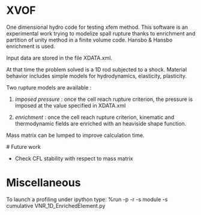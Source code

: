 # XVOF
One dimensional hydro code for testing xfem method. 
This software is an experimental work trying to modelize spall rupture thanks to enrichment and partition of unity 
method in a finite volume code. Hansbo & Hansbo enrichment is used.

Input data are stored in the file XDATA.xml.

At that time the problem solved is a 1D rod subjected to a shock.
Material behavior includes simple models for hydrodynamics, elasticity, plasticity.


Two rupture models are available :

1) *imposed pressure* : once the cell reach rupture criterion, the pressure is imposed at the value specified in XDATA.xml

2) *enrichment* : once the cell reach rupture criterion, kinematic and thermodynamic fields are enriched with an heaviside shape function.

Mass matrix can be lumped to improve calculation time.

# Future work
* Check CFL stability with respect to mass matrix

# Miscellaneous
To launch a profiling under ipython type:
%run -p -r -s module -s cumulative VNR_1D_EnrichedElement.py

